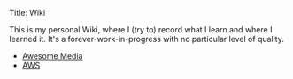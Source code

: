Title: Wiki

This is my personal Wiki, where I (try to) record what I learn and where I
learned it. It's a forever-work-in-progress with no particular level of quality.

* [Awesome Media]({filename}media.md)
* [AWS]({filename}aws.md)
